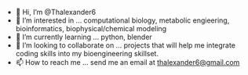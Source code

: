 - 👋 Hi, I’m @Thalexander6
- 👀 I’m interested in ... computational biology, metabolic engieering, bioinformatics, biophysical/chemical modeling
- 🌱 I’m currently learning ... python, blender
- 💞️ I’m looking to collaborate on ... projects that will help me integrate coding skills into my bioengineering skillset.
- 📫 How to reach me ... send me an email at thalexander6@gmail.com

<!---
Thalexander6/Thalexander6 is a ✨ special ✨ repository because its `README.md` (this file) appears on your GitHub profile.
You can click the Preview link to take a look at your changes.
--->
